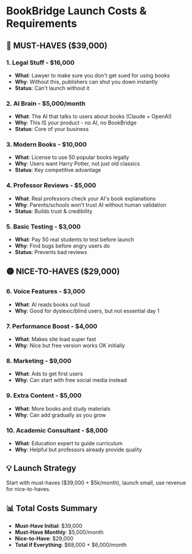 # BookBridge Launch Costs & Requirements

## 🔴 MUST-HAVES ($39,000)

### 1. Legal Stuff - $16,000
- **What**: Lawyer to make sure you don't get sued for using books
- **Why**: Without this, publishers can shut you down instantly
- **Status**: Can't launch without it

### 2. AI Brain - $5,000/month
- **What**: The AI that talks to users about books (Claude + OpenAI)
- **Why**: This IS your product - no AI, no BookBridge
- **Status**: Core of your business

### 3. Modern Books - $10,000
- **What**: License to use 50 popular books legally
- **Why**: Users want Harry Potter, not just old classics
- **Status**: Key competitive advantage

### 4. Professor Reviews - $5,000
- **What**: Real professors check your AI's book explanations
- **Why**: Parents/schools won't trust AI without human validation
- **Status**: Builds trust & credibility

### 5. Basic Testing - $3,000
- **What**: Pay 50 real students to test before launch
- **Why**: Find bugs before angry users do
- **Status**: Prevents bad reviews

## 🟡 NICE-TO-HAVES ($29,000)

### 6. Voice Features - $3,000
- **What**: AI reads books out loud
- **Why**: Good for dyslexic/blind users, but not essential day 1

### 7. Performance Boost - $4,000
- **What**: Makes site load super fast
- **Why**: Nice but free version works OK initially

### 8. Marketing - $9,000
- **What**: Ads to get first users
- **Why**: Can start with free social media instead

### 9. Extra Content - $5,000
- **What**: More books and study materials
- **Why**: Can add gradually as you grow

### 10. Academic Consultant - $8,000
- **What**: Education expert to guide curriculum
- **Why**: Helpful but professors already provide quality

## 💡 Launch Strategy
Start with must-haves ($39,000 + $5k/month), launch small, use revenue for nice-to-haves.

## 📊 Total Costs Summary
- **Must-Have Initial**: $39,000
- **Must-Have Monthly**: $5,000/month
- **Nice-to-Have**: $29,000
- **Total if Everything**: $68,000 + $6,000/month